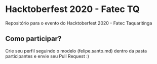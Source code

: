 # Hacktoberfest 2020 - Fatec TQ
Repositório para o evento do Hacktoberfest 2020 - Fatec Taquaritinga

## Como participar?
Crie seu perfil seguindo o modelo (felipe.santo.md) dentro da pasta participantes e envie seu Pull Request :)
